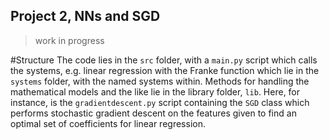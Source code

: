 Project 2, NNs and SGD
---
>	work in progress

#Structure
The code lies in the `src` folder, with a `main.py` script which 
calls the systems, e.g. linear regression with the Franke function
which lie in the `systems` folder, with the named systems within. 
Methods for handling the mathematical models and the like lie in 
the library folder, `lib`. Here, for instance, is the `gradientdescent.py`
script containing the `SGD` class which performs stochastic gradient
descent on the features given to find an optimal set of coefficients for 
linear regression.
